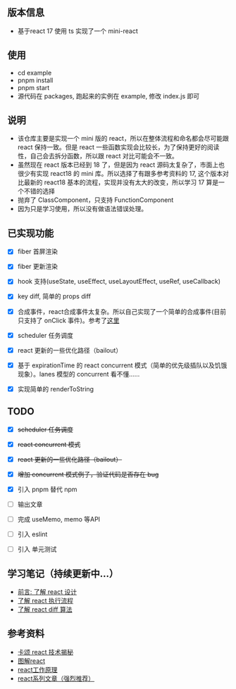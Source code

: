 ## 版本信息
- 基于react 17 使用 ts 实现了一个 mini-react

## 使用
- cd example
- pnpm install
- pnpm start
- 源代码在 packages, 跑起来的实例在 example, 修改 index.js 即可

## 说明
- 该仓库主要是实现一个 mini 版的 react，所以在整体流程和命名都会尽可能跟 react 保持一致。但是 react 一些函数实现会比较长，为了保持更好的阅读性，自己会去拆分函数，所以跟 react 对比可能会不一致。
- 虽然现在 react 版本已经到 18 了，但是因为 react 源码太复杂了，市面上也很少有实现 react18 的 mini 库。所以选择了有跟多参考资料的 17, 这个版本对比最新的 react18 基本的流程，实现并没有太大的改变，所以学习 17 算是一个不错的选择
- 抛弃了 ClassComponent，只支持 FunctionComponent
- 因为只是学习使用，所以没有做语法错误处理。

## 已实现功能
- [x] fiber 首屏渲染
- [x] fiber 更新渲染
- [x] hook 支持(useState, useEffect, useLayoutEffect, useRef, useCallback)
- [x] key diff, 简单的 props diff
- [x] 合成事件，react合成事件太复杂。所以自己实现了一个简单的合成事件(目前只支持了 onClick 事件)。参考了[这里](https://7kms.github.io/react-illustration-series/main/synthetic-event)
- [x] scheduler 任务调度
- [x] react 更新的一些优化路径（bailout）
- [x] 基于 expirationTime 的 react concurrent 模式（简单的优先级插队以及饥饿现象）。lanes 模型的 concurrent 看不懂......
- [x] 实现简单的 renderToString


## TODO
- [x] ~~scheduler 任务调度~~
- [x] ~~react concurrent 模式~~
- [x] ~~react 更新的一些优化路径（bailout）~~
- [x] ~~增加 concurrent 模式例子，验证代码是否存在 bug~~
- [x] 引入 pnpm 替代 npm
- [ ] 输出文章
- [ ] 完成 useMemo, memo 等API
- [ ] 引入 eslint
- [ ] 引入 单元测试



## 学习笔记（持续更新中...）
 - [前言: 了解 react 设计](https://n1pwb3impj.feishu.cn/docx/doxcnF7jdtVE0RJZMGZmK8W2Udf)
 - [了解 react 执行流程](https://n1pwb3impj.feishu.cn/docx/doxcnvaKnQyLHOc09KkY9tt43fh)
 - [了解 react diff 算法](https://n1pwb3impj.feishu.cn/docx/doxcn6NKeR8B3YU70oNLPiG8fme)
 
 
## 参考资料
- [卡颂 react 技术揭秘](https://react.iamkasong.com/)
- [图解react](https://7kms.github.io/react-illustration-series/)
- [react工作原理](https://pomb.us/build-your-own-react/)
- [react系列文章（强烈推荐）](https://segmentfault.com/blog/react-secret)
